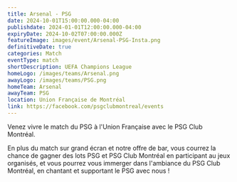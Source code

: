 ```yaml
---
title: Arsenal - PSG
date: 2024-10-01T15:00:00.000-04:00
publishdate: 2024-01-01T12:00:00.000-04:00
expiryDate: 2024-10-02T07:00:00.000Z
featureImage: images/event/Arsenal-PSG-Insta.png
definitiveDate: true
categories: Match
eventType: match
shortDescription: UEFA Champions League
homeLogo: /images/teams/Arsenal.png
awayLogo: /images/teams/PSG.png
homeTeam: Arsenal
awayTeam: PSG
location: Union Française de Montréal
link: https://facebook.com/psgclubmontreal/events
---
```


Venez vivre le match du PSG à l'Union Française avec le PSG Club Montréal.

En plus du match sur grand écran et notre offre de bar, vous courrez la chance de gagner des lots PSG et PSG Club Montréal en participant au jeux organisés, et vous pourrez vous immerger dans l'ambiance du PSG Club Montréal, en chantant et supportant le PSG avec nous !
